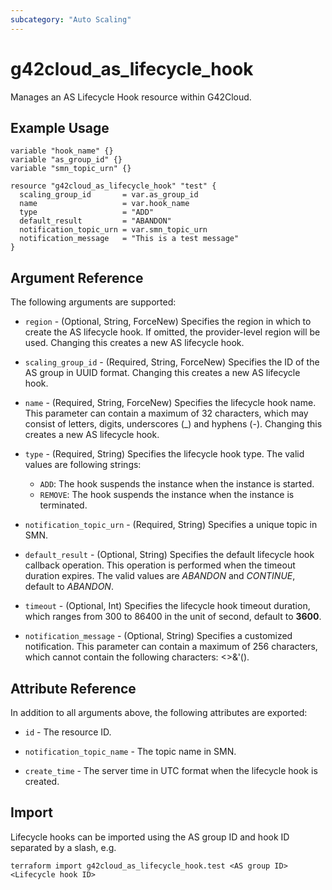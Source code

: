 ```yaml
---
subcategory: "Auto Scaling"
---
```


# g42cloud_as_lifecycle_hook

Manages an AS Lifecycle Hook resource within G42Cloud.

## Example Usage

```hcl
variable "hook_name" {}
variable "as_group_id" {}
variable "smn_topic_urn" {}

resource "g42cloud_as_lifecycle_hook" "test" {
  scaling_group_id       = var.as_group_id
  name                   = var.hook_name
  type                   = "ADD"
  default_result         = "ABANDON"
  notification_topic_urn = var.smn_topic_urn
  notification_message   = "This is a test message"
}
```

## Argument Reference

The following arguments are supported:

* `region` - (Optional, String, ForceNew) Specifies the region in which to create the AS lifecycle hook.
  If omitted, the provider-level region will be used. Changing this creates a new AS lifecycle hook.

* `scaling_group_id` - (Required, String, ForceNew) Specifies the ID of the AS group in UUID format.
  Changing this creates a new AS lifecycle hook.

* `name` - (Required, String, ForceNew) Specifies the lifecycle hook name. This parameter can contain a maximum of
  32 characters, which may consist of letters, digits, underscores (_) and hyphens (-).
  Changing this creates a new AS lifecycle hook.

* `type` - (Required, String) Specifies the lifecycle hook type. The valid values are following strings:
  + `ADD`: The hook suspends the instance when the instance is started.
  + `REMOVE`: The hook suspends the instance when the instance is terminated.

* `notification_topic_urn` - (Required, String) Specifies a unique topic in SMN.

* `default_result` - (Optional, String) Specifies the default lifecycle hook callback operation. This operation is
  performed when the timeout duration expires. The valid values are *ABANDON* and *CONTINUE*, default to *ABANDON*.

* `timeout` - (Optional, Int) Specifies the lifecycle hook timeout duration, which ranges from 300 to 86400 in the unit
  of second, default to **3600**.

* `notification_message` - (Optional, String) Specifies a customized notification. This parameter can contain a maximum
  of 256 characters, which cannot contain the following characters: <>&'().

## Attribute Reference

In addition to all arguments above, the following attributes are exported:

* `id` - The resource ID.

* `notification_topic_name` - The topic name in SMN.

* `create_time` - The server time in UTC format when the lifecycle hook is created.

## Import

Lifecycle hooks can be imported using the AS group ID and hook ID separated by a slash, e.g.

```shell
terraform import g42cloud_as_lifecycle_hook.test <AS group ID> <Lifecycle hook ID>
```
